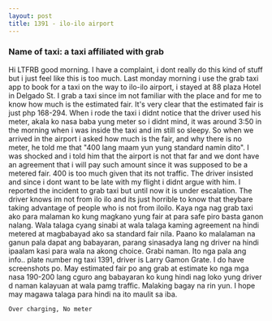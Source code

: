 ```yaml
---
layout: post
title: 1391 - ilo-ilo airport
---
```


### Name of taxi: a taxi affiliated with grab

Hi LTFRB good morning. I have a complaint, i dont really do this kind  of stuff but i just feel like this is too much. Last monday morning i use the grab taxi app to book for a taxi on the way to ilo-ilo airport, i stayed at 88  plaza Hotel in Delgado St. I grab a taxi since im not familiar with the place and for me to know how much is the estimated fair. It's very clear that the estimated fair is just php 168-294. When i rode the taxi i didnt notice that the driver used his meter, akala ko nasa baba yung meter so i didnt mind, it was around 3:50  in the morning when i was inside the taxi and im still so sleepy. So when we arrived in the airport i asked how much is the fair, and why there is no meter, he told me that "400 lang maam yun yung standard namin dito". I was shocked and i told him that the airport is not that far and we dont have an agreement that i will pay such amount since it was supposed to be a metered fair. 400 is too much given that its not traffic.  The driver insisted and since i dont want to be late with my flight i didnt argue with him. I reported the incident to grab taxi but until now it is under escalation. The driver knows im not from ilo ilo and its just horrible to know that theybare taking advantage of people who is not from iloilo. Kaya nga nag grab taxi ako para malaman ko kung magkano yung fair at para safe piro basta ganon nalang. Wala talaga cyang sinabi  at wala talaga kaming agreement na hindi metered at magbabayad ako sa standard fair nila. Paano ko malalaman na ganun pala dapat ang babayaran, parang sinasadya lang ng driver na hindi ipaalam kasi para wala na akong choice. Grabi naman.  Ito nga pala ang info.. plate number ng taxi 1391, driver is Larry Gamon Grate. I do have screenshots po. May estimated fair po ang grab at estimate ko nga mga nasa 190-200 lang cguro ang babayaran ko kung hindi nag loko yung driver d naman kalayuan at wala pamg traffic. Malaking bagay na rin yun. I hope may magawa talaga para hindi na ito maulit sa iba.

```Over charging, No meter```
